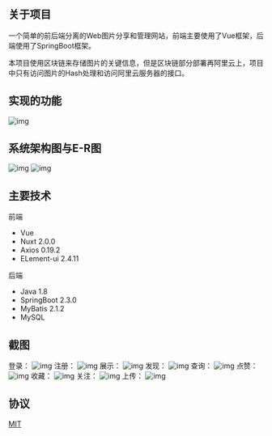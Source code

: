 ## 关于项目
一个简单的前后端分离的Web图片分享和管理网站，前端主要使用了Vue框架，后端使用了SpringBoot框架。

本项目使用区块链来存储图片的关键信息，但是区块链部分部署再阿里云上，项目中只有访问图片的Hash处理和访问阿里云服务器的接口。

## 实现的功能
![img](image/模块图.png)

## 系统架构图与E-R图
![img](image/系统架构设计图%20.png)
![img](image/E-R图.png)
## 主要技术

前端
- Vue
- Nuxt  2.0.0
- Axios 0.19.2
- ELement-ui  2.4.11
  
后端
- Java 1.8
- SpringBoot  2.3.0
- MyBatis 2.1.2
- MySQL
  
## 截图
登录：
![img](image/登录改.png)
注册：
![img](image/注册改.png)
展示：
![img](image/展示改.png)
发现：
![img](image/发现改.png)
查询：
![img](image/查询改.png)
点赞：
![img](image/点击点赞改.png)
收藏：
![img](image/收藏改.png)
关注：
![img](image/关注改.png)
上传：
![img](image/上传改.png)

## 协议
[MIT](https://opensource.org/licenses/MIT)